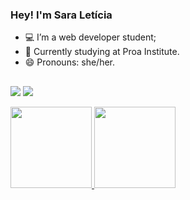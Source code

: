 ### Hey! I'm Sara Letícia

- 💻 I’m a web developer student;
- 📖 Currently studying at Proa Institute.
- 😄 Pronouns: she/her.
  ##
 
<div> 
  
 <a href = "mailto:contatosaraleticianascimento@gmail.com"><img src="https://img.shields.io/badge/Gmail-D14836?style=for-the-badge&logo=gmail&logoColor=white" target="_blank"></a>
  <a href="https://www.linkedin.com/in/sara-let%C3%ADcia-7503b6264/" target="_blank"><img src="https://img.shields.io/badge/-LinkedIn-%230077B5?style=for-the-badge&logo=linkedin&logoColor=white"
  target="_blank"></a> 

<div>
<a href="https://github.com/sara-lnas">
<img loading="lazy" height="130em" src="https://github-readme-stats.vercel.app/api/top-langs/?username=sara-lnas&layout=compact&langs_count=7&theme=tokyonight"/>
<img loading="lazy" height="130em" src="https://github-readme-stats.vercel.app/api?username=sara-lnas&show_icons=true&theme=tokyonight&include_all_commits=true&count_private=true"/>
</div>
